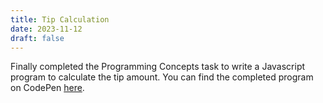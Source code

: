 ```yaml
---
title: Tip Calculation
date: 2023-11-12
draft: false
---
```

Finally completed the Programming Concepts task to write a Javascript program to calculate the tip amount. You can find the completed program on CodePen <a href="https://codepen.io/SimonDTaylor/pen/wvNeMvM">here</a>.
